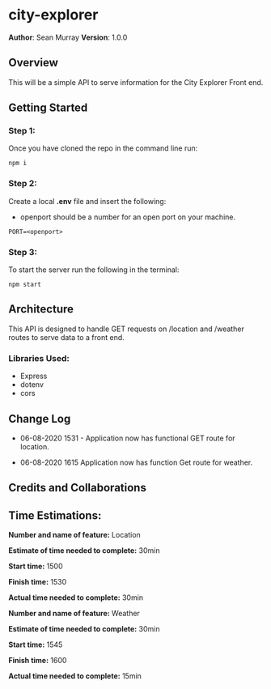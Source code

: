 # city-explorer
**Author**: Sean Murray
**Version**: 1.0.0 

## Overview
This will be a simple API to serve information for the City Explorer Front end.

## Getting Started

### Step 1:
Once you have cloned the repo in the command line run:

```
npm i
```
### Step 2:
Create a local **.env** file and insert the following:
 - openport should be a number for an open port on your machine.
```
PORT=<openport>
```

### Step 3:
To start the server run the following in the terminal:

```
npm start
```

## Architecture
This API is designed to handle GET requests on /location and /weather routes to serve data to a front end.

### Libraries Used:
 - Express
 - dotenv
 - cors

## Change Log
 - 06-08-2020 1531 - Application now has functional GET route for location.

 - 06-08-2020 1615 Application now has function Get route for weather.



## Credits and Collaborations

## Time Estimations:

**Number and name of feature:** Location

**Estimate of time needed to complete:** 30min

**Start time:** 1500

**Finish time:** 1530

**Actual time needed to complete:** 30min

**Number and name of feature:** Weather

**Estimate of time needed to complete:** 30min

**Start time:** 1545

**Finish time:** 1600

**Actual time needed to complete:** 15min